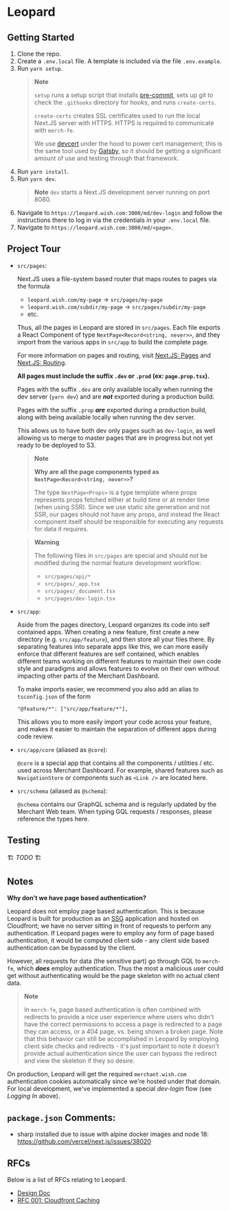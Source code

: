 # Leopard

## Getting Started

1. Clone the repo.
2. Create a `.env.local` file. A template is included via the file `.env.example`.
3. Run `yarn setup`.
   > **Note**
   >
   > `setup` runs a setup script that installs [pre-commit](https://pre-commit.com/), sets up git to check the `.githooks` directory for hooks, and runs `create-certs`.
   >
   > `create-certs` creates SSL certificates used to run the local Next.JS server with HTTPS. HTTPS is required to communicate with `merch-fe`.
   >
   > We use [devcert](https://github.com/davewasmer/devcert) under the hood to power cert management; this is the same tool used by [Gatsby](https://www.gatsbyjs.com/docs/local-https/), so it should be getting a significant amount of use and testing through that framework.
4. Run `yarn install`.
5. Run `yarn dev`.
   > **Note** `dev` starts a Next.JS development server running on port 8080.
6. Navigate to `https://leopard.wish.com:3000/md/dev-login` and follow the instructions there to log in via the credentials in your `.env.local` file.
7. Navigate to `https://leopard.wish.com:3000/md/<page>`.

## Project Tour

- `src/pages`:

  Next.JS uses a file-system based router that maps routes to pages via the formula

  - `leopard.wish.com/my-page` -> `src/pages/my-page`
  - `leopard.wish.com/subdir/my-page` -> `src/pages/subdir/my-page`
  - etc.

  Thus, all the pages in Leopard are stored in `src/pages`. Each file exports a React Component of type `NextPage<Record<string, never>>`, and they import from the various apps in `src/app` to build the complete page.

  For more information on pages and routing, visit [Next.JS: Pages](https://nextjs.org/docs/basic-features/pages) and [Next.JS: Routing](https://nextjs.org/docs/routing/introduction).

  **All pages must include the suffix `.dev` or `.prod` (ex: `page.prop.tsx`).**

  Pages with the suffix `.dev` are only available locally when running the dev server (`yarn dev`) and are **_not_** exported during a production build.

  Pages with the suffix `.prop` **_are_** exported during a production build, along with being available locally when running the dev server.

  This allows us to have both dev only pages such as `dev-login`, as well allowing us to merge to master pages that are in progress but not yet ready to be deployed to S3.

  > **Note**
  >
  > **Why are all the page components typed as `NextPage<Record<string, never>>`?**
  >
  > The type `NextPage<Props>` is a type template where props represents props fetched either at build time or at render time (when using SSR). Since we use static site generation and not SSR, our pages should not have any props, and instead the React component itself should be responsible for executing any requests for data it requires.

  > **Warning**
  >
  > The following files in `src/pages` are special and should not be modified during the normal feature development workflow:
  >
  > - `src/pages/api/*`
  > - `src/pages/_app.tsx`
  > - `src/pages/_document.tsx`
  > - `src/pages/dev-login.tsx`

- `src/app`:

  Aside from the pages directory, Leopard organizes its code into self contained apps. When creating a new feature, first create a new directory (e.g. `src/app/feature`), and then store all your files there. By separating features into separate apps like this, we can more easily enforce that different features are self contained, which enables different teams working on different features to maintain their own code style and paradigms and allows features to evolve on their own without impacting other parts of the Merchant Dashboard.

  To make imports easier, we recommend you also add an alias to `tsconfig.json` of the form

  ```
  "@feature/*": ["src/app/feature/*"],
  ```

  This allows you to more easily import your code across your feature, and makes it easier to maintain the separation of different apps during code review.

- `src/app/core` (aliased as `@core`):

  `@core` is a special app that contains all the components / utilities / etc. used across Merchant Dashboard. For example, shared features such as `NavigationStore` or components such as `<Link />` are located here.

- `src/schema` (aliased as `@schema`):

  `@schema` contains our GraphQL schema and is regularly updated by the Merchant Web team. When typing GQL requests / responses, please reference the types here.

## Testing

🏗 _TODO_ 🏗

## Notes

**Why don't we have page based authentication?**

Leopard does not employ page based authentication. This is because Leopard is built for production as an [SSG](https://nextjs.org/docs/basic-features/pages#static-generation-recommended) application and hosted on Cloudfront; we have no server sitting in front of requests to perform any authentication. If Leopard pages were to employ any form of page based authentication, it would be computed client side - any client side based authentication can be bypassed by the client.

However, all requests for data (the sensitive part) go through GQL to `merch-fe`, which **_does_** employ authentication. Thus the most a malicious user could get without authenticating would be the page skeleton with no actual client data.

> **Note**
>
> In `merch-fe`, page based authentication is often combined with redirects to provide a nice user experience where users who didn't have the correct permissions to access a page is redirected to a page they can access, or a 404 page, vs. being shown a broken page. Note that this behavior can still be accomplished in Leopard by employing client side checks and redirects - it's just important to note it doesn't provide actual authentication since the user can bypass the redirect and view the skeleton if they so desire.

On production, Leopard will get the required `merchant.wish.com` authentication cookies automatically since we're hosted under that domain. For local development, we've implemented a special _dev-login_ flow (see _Logging In_ above).

## `package.json` Comments:

- sharp installed due to issue with alpine docker images and node 18: https://github.com/vercel/next.js/issues/38020

## RFCs

Below is a list of RFCs relating to Leopard.

- [Design Doc](https://docs.google.com/document/d/17cbVHjsqULJThlPjVRTJwe-9s_a44gQoxCOT1N31kwU)
- [RFC 001: Cloudfront Caching](https://docs.google.com/document/d/1G8FXsaCpLce8_j47g319pyXmO2SzFB_EJjJI08NvNms)
